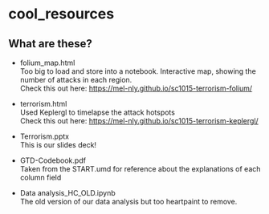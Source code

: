 # cool_resources
## What are these?
- folium_map.html<br>
Too big to load and store into a notebook. Interactive map, showing the number of attacks in each region.<br>
Check this out here: https://mel-nly.github.io/sc1015-terrorism-folium/

- terrorism.html<br>
Used Keplergl to timelapse the attack hotspots<br>
Check this out here: https://mel-nly.github.io/sc1015-terrorism-keplergl/

- Terrorism.pptx<br>
This is our slides deck!

- GTD-Codebook.pdf<br>
Taken from the START.umd for reference about the explanations of each column field

- Data analysis_HC_OLD.ipynb<br>
The old version of our data analysis but too heartpaint to remove.
